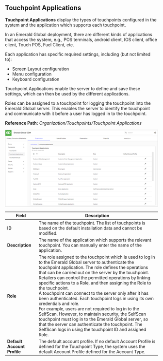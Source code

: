 ## Touchpoint Applications 

**Touchpoint Applications** display the types of touchpoints configured in the system and the application which supports each touchpoint.

In an Emerald Global deployment, there are different kinds of applications that access the system, e.g., POS terminals, android client, IOS client, office client, Touch POS, Fuel Client, etc.

Each application has specific required settings, including (but not limited to):

* Screen Layout configuration
* Menu configuration
* Keyboard configuration

Touchpoint Applications enable the server to define and save these settings, which can then be used by the different applications.

Roles can be assigned to a touchpoint for logging the touchpoint into the Emerald Global server. This enables the server to identify the touchpoint and communicate with it before a user has logged in to the touchpoint.

**Reference Path:** *Organization/Touchpoints/Touchpoint Applications*

![Touchpoint Applications Screen](/Images/TouchpointApplicationsScreen.png)

|**Field**|**Description**|
|---------|----------|
|**ID**|The name of the touchpoint. The list of touchpoints is based on the default installation data and cannot be modified.|
|**Description**|The name of the application which supports the relevant touchpoint. You can manually enter the name of the application.|
|**Role**|The role assigned to the touchpoint which is used to log in to the Emerald Global server to authenticate the touchpoint application. The role defines the operations that can be carried out on the server by the touchpoint. Retailers can control the permitted operations by linking specific actions to a Role, and then assigning the Role to the touchpoint.<BR>A touchpoint can connect to the server only after it has been authenticated. Each touchpoint logs in using its own credentials and role.<BR>For example, users are not required to log in to the SelfScan. However, to maintain security, the SelfScan touchpoint must log in to the Emerald Global server, so that the server can authenticate the touchpoint. The SelfScan logs in using the touchpoint ID and assigned Role.|
|**Default Account Profile**|The default account profile. If no default Account Profile is defined for the Touchpoint Type, the system uses the default Account Profile defined for the Account Type.|